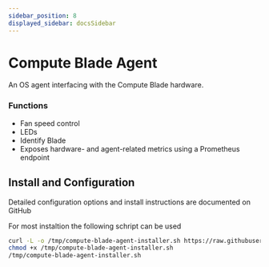 ```yaml
---
sidebar_position: 8
displayed_sidebar: docsSidebar
---
```


# Compute Blade Agent
An OS agent interfacing with the Compute Blade hardware. 
### Functions
- Fan speed control
- LEDs
- Identify Blade
- Exposes hardware- and agent-related metrics using a Prometheus endpoint

## Install and Configuration
Detailed configuration options and install instructions are documented on GitHub

For most instaltion the following schript can be used
```bash
curl -L -o /tmp/compute-blade-agent-installer.sh https://raw.githubusercontent.com/uptime-industries/compute-blade-agent/main/hack/autoinstall.sh
chmod +x /tmp/compute-blade-agent-installer.sh
/tmp/compute-blade-agent-installer.sh
```